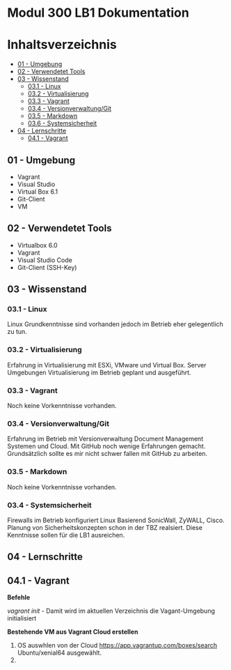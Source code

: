 # **Modul 300 LB1 Dokumentation** 

# Inhaltsverzeichnis
  - [01 - Umgebung](#01---umgebung)
  - [02 - Verwendetet Tools](#02---verwendetet-tools)
  - [03 - Wissenstand](#02---wissenstand)
    - [03.1 - Linux](#03.1---linux)
    - [03.2 - Virtualisierung](#03.2---virtualisierung)
    - [03.3 - Vagrant](#03.3---vagrant)
    - [03.4 - Versionverwaltung/Git](#03.4---versionverwaltunggit)
    - [03.5 - Markdown](#03.5---markdown)
    - [03.6 - Systemsicherheit](#03.6---systemsicherheit)
  - [04 - Lernschritte](#04---lernschritte)
    - [04.1 - Vagrant](#04.1---Vagrant)

## 01 - Umgebung
* Vagrant
* Visual Studio
* Virtual Box 6.1
* Git-Client
* VM

## 02 - Verwendetet Tools
* Virtualbox 6.0
* Vagrant
* Visual Studio Code
* Git-Client (SSH-Key)

## 03 - Wissenstand
### 03.1 - Linux
Linux Grundkenntnisse sind vorhanden jedoch im Betrieb eher gelegentlich zu tun.

### 03.2 - Virtualisierung
Erfahrung in Virtualisierung mit ESXi, VMware und Virtual Box. Server Umgebungen Virtualisierung im Betrieb geplant und ausgeführt. 

### 03.3 - Vagrant
Noch keine Vorkenntnisse vorhanden.

### 03.4 - Versionverwaltung/Git
Erfahrung im Betrieb mit Versionverwaltung Document Management Systemen und Cloud. Mit GitHub noch wenige Erfahrungen gemacht. Grundsätzlich sollte es mir nicht schwer fallen mit GitHub zu arbeiten. 

### 03.5 - Markdown
Noch keine Vorkenntnisse vorhanden.

### 03.4 - Systemsicherheit
Firewalls im Betrieb konfiguriert Linux Basierend SonicWall, ZyWALL, Cisco. Planung von Sicherheitskonzepten schon in der TBZ realsiert. Diese Kenntnisse sollen für die LB1 ausreichen. 

## 04 - Lernschritte

## 04.1 - Vagrant

**Befehle**

*vagrant init* - Damit wird im aktuellen Verzeichnis die Vagant-Umgebung initialisiert

**Bestehende VM aus Vagrant Cloud erstellen**
1. OS auswhlen von der Cloud https://app.vagrantup.com/boxes/search Ubuntu/xenial64 ausgewählt.
2. 



